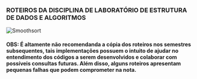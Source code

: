 ### ROTEIROS DA DISCIPLINA DE LABORATÓRIO DE ESTRUTURA DE DADOS E ALGORITMOS
![Smoothsort](https://user-images.githubusercontent.com/40633369/54575820-67825580-49d4-11e9-8e6d-3336d7d323f1.gif)

#### OBS: É altamente não recomendanda a cópia dos roteiros nos semestres subsequentes, tais implementações possuem o intuito de ajudar no entendimento dos códigos a serem desenvolvidos e colaborar com possíveis consultas futuras. Além disso, alguns roteiros apresentam pequenas falhas que podem comprometer na nota.
